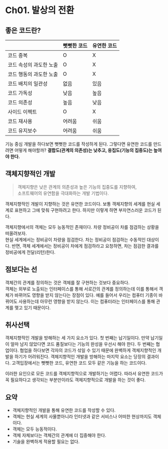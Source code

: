 # Ch01. 발상의 전환

## 좋은 코드란?

||뻣뻣한 코드|유연한 코드|
|--|--|--|
|코드 중복|O|X|
|코드 속성의 과도한 노출|O|X|
|코드 행동의 과도한 노출|O|X|
|코드 배치의 일관성|없음|있음|
|코드 가독성|낮음|높음|
|코드 의존성|높음|낮음|
|사이드 이펙트|O|X|
|코드 재사용|어려움|쉬움|
|코드 유지보수|어려움|쉬움|

기능 중심 개발을 하다보면 뻣뻣한 코드를 작성하게 된다. 그렇다면 유연한 코드를 만드려면 어떻게 해야할까? **결합도(관계의 의존성)는 낮추고, 응집도(기능의 집중도)는 높여야 한다.**  


## 객체지향적인 개발
> 객체지향은 낮은 관계의 의존성과 높은 기능의 집중도를 지향하여,  
> 소프트웨어의 유연함을 극대화하는 개발 기법이다.

객체지향적인 개발이 지향하는 것은 유연한 코드이다. 보통 객체지향의 세계를 현실 세계로 표현하고 그에 맞춰 구현하려고 한다. 하지만 이렇게 하면 부자연스러운 코드가 된다.  

객체지향에서의 객체는 모두 능동적인 존재이다. 차량 정비공이 차를 점검하는 상황을 떠올려보자.  
현실 세계에서는 정비공이 차량을 점검한다. 차는 정비공이 점검하는 수동적인 대상이다. 반면, 객체 세계에서는 정비공이 차에게 점검하라고 요청하면, 차는 점검한 결과를 정비공에게 전달(리턴)한다.  

## 점보다는 선
객체간의 관계를 정의하는 것은 객체를 잘 구현하는 것보다 중요하다.  
객체는 외부로 노출되는 인터페이스를 통해 서로간의 관계를 정의하는데 이를 통해서 객체가 바뀌어도 영향을 받지 않는다는 장점이 있다. 예를 들어서 우리는 컴퓨터 기종이 바뀌어도 사용하는데 아무런 영향을 받지 않는다. 이는 컴퓨터라는 인터페이스를 통해 관계를 맺고 있기 때문이다.  

## 취사선택
객체지향적인 개발을 방해하는 세 가지 요소가 있다. 첫 번째는 납기일이다. 만약 납기일이 얼마 남지 않았다면 코드 품질보다는 기능의 완성을 우선시 해야 한다. 두 번째는 협업이다. 협업을 하다보면 각자의 코드가 섞일 수 있기 때문에 완벽하게 객체지향적인 개발을 하기가 어려워진다. 객체지향적인 개발을 방해하는 마지막 요소는 당장의 결과이다. 고객입장에서는 뻣뻣한 코드, 유연한 코드 모두 같은 기능을 하는 코드이다.  

이러한 요인으로 모든 코드를 객체지향적으로 개발하기는 어렵다. 따라서 유연한 코드가 꼭 필요하다고 생각되는 부분만이라도 객체지향적으로 개발을 하는 것이 좋다.  


## 요약
- 객체지향적인 개발을 통해 유연한 코드를 작성할 수 있다. 
- 객체는 현실 세계의 사물뿐아니라 인터넷과 같은 서비스나 어떠한 현상까지도 객체이다. 
- 객체는 모두 능동적이다. 
- 객체 자체보다는 객체간의 관계에 더 집중해야 한다.
- 기술을 완벽하게 적용할 필요는 없다.
